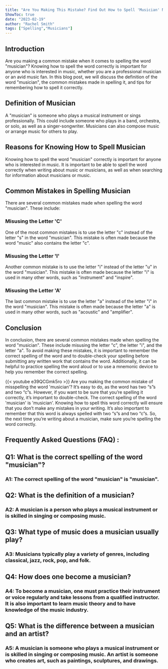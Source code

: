 ```yaml
---
title: "Are You Making This Mistake? Find Out How to Spell 'Musician' Now!"
ShowToc: true 
date: "2023-02-19"
author: "Rachel Smith" 
tags: ["Spelling","Musicians"]
---
```

## Introduction
Are you making a common mistake when it comes to spelling the word "musician"? Knowing how to spell the word correctly is important for anyone who is interested in music, whether you are a professional musician or an avid music fan. In this blog post, we will discuss the definition of the word "musician", the common mistakes made in spelling it, and tips for remembering how to spell it correctly. 

## Definition of Musician
A "musician" is someone who plays a musical instrument or sings professionally. This could include someone who plays in a band, orchestra, or solo, as well as a singer-songwriter. Musicians can also compose music or arrange music for others to play.

## Reasons for Knowing How to Spell Musician
Knowing how to spell the word "musician" correctly is important for anyone who is interested in music. It is important to be able to spell the word correctly when writing about music or musicians, as well as when searching for information about musicians or music.

## Common Mistakes in Spelling Musician
There are several common mistakes made when spelling the word "musician". These include:

### Misusing the Letter 'C'
One of the most common mistakes is to use the letter "c" instead of the letter "s" in the word "musician". This mistake is often made because the word "music" also contains the letter "c".

### Misusing the Letter 'I'
Another common mistake is to use the letter "i" instead of the letter "u" in the word "musician". This mistake is often made because the letter "i" is used in many other words, such as "instrument" and "inspire".

### Misusing the Letter 'A'
The last common mistake is to use the letter "a" instead of the letter "i" in the word "musician". This mistake is often made because the letter "a" is used in many other words, such as "acoustic" and "amplifier".

## Conclusion
In conclusion, there are several common mistakes made when spelling the word "musician". These include misusing the letter "c", the letter "i", and the letter "a". To avoid making these mistakes, it is important to remember the correct spelling of the word and to double-check your spelling before submitting any written work that contains the word. Additionally, it can be helpful to practice spelling the word aloud or to use a mnemonic device to help you remember the correct spelling.

{{< youtube e39QCGmk5ro >}} 
Are you making the common mistake of misspelling the word 'musician'? It’s easy to do, as the word has two “s”s and two “c”s. However, if you want to be sure that you’re spelling it correctly, it’s important to double-check. The correct spelling of the word 'musician' is 'musician'. Knowing how to spell this word correctly will ensure that you don’t make any mistakes in your writing. It’s also important to remember that this word is always spelled with two “s”s and two “c”s. So, the next time you’re writing about a musician, make sure you’re spelling the word correctly.

## Frequently Asked Questions (FAQ) :
<h2>Q1: What is the correct spelling of the word "musician"?</h2>

<h3>A1: The correct spelling of the word "musician" is "musician".</h3>

<h2>Q2: What is the definition of a musician?</h2>

<h3>A2: A musician is a person who plays a musical instrument or is skilled in singing or composing music.</h3>

<h2>Q3: What type of music does a musician usually play?</h2>

<h3>A3: Musicians typically play a variety of genres, including classical, jazz, rock, pop, and folk.</h3>

<h2>Q4: How does one become a musician?</h2>

<h3>A4: To become a musician, one must practice their instrument or voice regularly and take lessons from a qualified instructor. It is also important to learn music theory and to have knowledge of the music industry.</h3>

<h2>Q5: What is the difference between a musician and an artist?</h2>

<h3>A5: A musician is someone who plays a musical instrument or is skilled in singing or composing music. An artist is someone who creates art, such as paintings, sculptures, and drawings.</h3>





